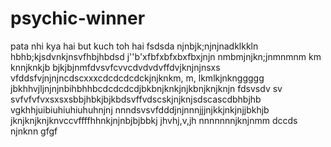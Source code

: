  # psychic-winner
pata nhi kya hai but kuch toh hai
fsdsda
njnbjk;njnjnadklkkln
 hbhb;kjsdvnkjnsvfhbjhbdsd
 j''b'xfbfxbfxbxfbxjnjn
 nmbmjnjkn;jnmnmnm km knnjknkjb
 bjkjbjnmfdvsvfcvvcdvdvdvffdvjknjnjnsxs
  vfddsfvjnjnjncdscxxxcdcdcdcdckjnjknkm, m, lkmlkjnknggggg
 jbkhhvjljnjnjnbihbhhbcdcdcdcdjbkbnjknkjnjkbnjknjknjn
 fdsvsdv sv svfvfvfvxsxsxsbbjhbkjbjkbdsvffvdscskjnjknjsdscascdbhbjhb
vgkhhjuibiuhiuhiuhuhnjnj
nnndsvsvfdddjnjnnnjjjnjkkjnkjnjjbkhjb
jknjknjknjknvccvffffhhnkjnjnbjbjbbkj
jhvhj,v,jh
nnnnnnnjknjnmm
dccds
njnknn
gfgf
